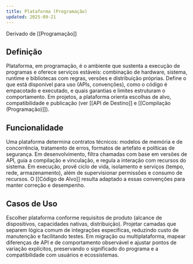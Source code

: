 ```yaml
---
title: Plataforma (Programação)
updated: 2025-09-21
---
```

Derivado de [[Programação]]

## Definição

Plataforma, em programação, é o ambiente que sustenta a execução de programas e oferece serviços estáveis: combinação de hardware, sistema, runtime e bibliotecas com regras, versões e distribuição próprias. Define o que está disponível para uso (APIs, convenções), como o código é empacotado e executado, e quais garantias e limites estruturam o comportamento. Em projetos, a plataforma orienta escolhas de alvo, compatibilidade e publicação (ver [[API de Destino]] e [[Compilação (Programação)]]).

## Funcionalidade

Uma plataforma determina contratos técnicos: modelos de memória e de concorrência, tratamento de erros, formatos de artefato e políticas de segurança. Em desenvolvimento, filtra chamadas com base em versões de API, guia a compilação e vinculação, e regula a interação com recursos do sistema. Em execução, provê ciclo de vida, isolamento e serviços (tempo, rede, armazenamento), além de supervisionar permissões e consumo de recursos. O [[Código de Alvo]] resulta adaptado a essas convenções para manter correção e desempenho.

## Casos de Uso

Escolher plataforma conforme requisitos de produto (alcance de dispositivos, capacidades nativas, distribuição). Projetar camadas que separem lógica comum de integrações específicas, reduzindo custo de manutenção e facilitando testes. Em migração ou multiplataforma, mapear diferenças de API e de comportamento observável e ajustar pontos de variação explícitos, preservando o significado do programa e a compatibilidade com usuários e ecossistemas.

